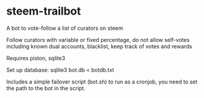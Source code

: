# steem-trailbot
A bot to vote-follow a list of curators on steem

Follow curators with variable or fixed percentage, do not allow self-votes including known dual accounts, blacklist, keep track of votes and rewards

Requires piston, sqlite3

Set up database:
sqlite3 bot.db < botdb.txt

Includes a simple failover script (bot.sh) to run as a cronjob, you need to set the path to the bot in the script.
